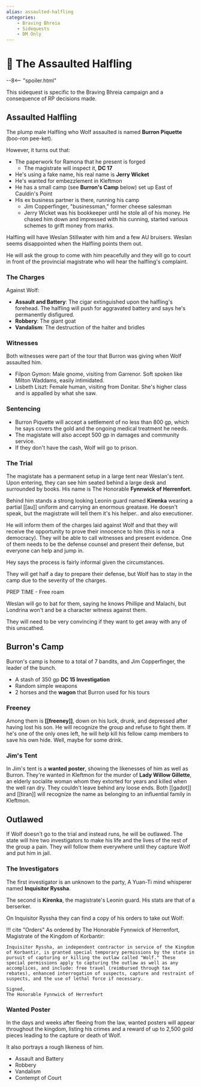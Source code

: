 ```yaml
---
alias: assaulted-halfling
categories:
    - Braving Bhreia
    - Sidequests
    - DM Only
---
```


# 🔐 The Assaulted Halfling

--8<-- "spoiler.html"

This sidequest is specific to the Braving Bhreia campaign and a consequence of RP decisions made.

## Assaulted Halfling

The plump male Halfling who Wolf assaulted is named **Burron Piquette** (boo-ron pee-ket).

However, it turns out that:

- The paperwork for Ramona that he present is forged
  - The magistrate will inspect it, **DC 17**
- He's using a fake name, his real name is **Jerry Wicket**
- He's wanted for embezzlement in Kleftmon
- He has a small camp (see **Burron's Camp** below) set up East of Cauldin's Point
- His ex business partner is there, running his camp
  - Jim Copperfinger, "businessman," former cheese salesman
  - Jerry Wicket was his bookkeeper until he stole all of his money. He chased him down and impressed with his cunning, started various schemes to grift money from marks.

Halfling will have Weslan Stillwater with him and a few AU bruisers. Weslan seems disappointed when the Halfling points them out.

He will ask the group to come with him peacefully and they will go to court in front of the provincial magistrate who will hear the halfling's complaint.

### The Charges

Against Wolf:

- **Assault and Battery**: The cigar extinguished upon the halfling's forehead. The halfling will push for aggravated battery and says he's permanently disfigured.
- **Robbery**: The giant goat
- **Vandalism**: The destruction of the halter and bridles

### Witnesses

Both witnesses were part of the tour that Burron was giving when Wolf assaulted him.

- Filpon Gymon: Male gnome, visiting from Garrenor. Soft spoken like Milton Waddams, easily intimidated.
- Lisbeth Liszt: Female human, visiting from Donitar. She's higher class and is appalled by what she saw.

### Sentencing

- Burron Piquette will accept a settlement of no less than 800 gp, which he says covers the gold and the ongoing medical treatment he needs.
- The magistate will also accept 500 gp in damages and community service.
- If they don't have the cash, Wolf will go to prison.

### The Trial

The magistate has a permanent setup in a large tent near Weslan's tent. Upon entering, they can see him seated behind a large desk and surrounded by books. His name is The Honorable **Fynnwick of Herrenfort**.

Behind him stands a strong looking Leonin guard named **Kirenka** wearing a partial [[au]] uniform and carrying an enormous greataxe. He doesn't speak, but the magistrate will tell them it's his helper.. and also executioner.

He will inform them of the charges laid against Wolf and that they will receive the opportunity to prove their innocence to him (this is not a democracy). They will be able to call witnesses and present evidence. One of them needs to be the defense counsel and present their defense, but everyone can help and jump in.

Hey says the process is fairly informal given the circumstances.

They will get half a day to prepare their defense, but Wolf has to stay in the camp due to the severity of the charges.

PREP TIME - Free roam

Weslan will go to bat for them, saying he knows Phillipe and Malachi, but Londrina won't and be a character witness against them.

They will need to be very convincing if they want to get away with any of this unscathed.

## Burron's Camp

Burron's camp is home to a total of 7 bandits, and Jim Copperfinger, the leader of the bunch.

- A stash of 350 gp **DC 15 Investigation**
- Random simple weapons
- 2 horses and the **wagon** that Burron used for his tours

### Freeney

Among them is **[[freeney]]**, down on his luck, drunk, and depressed after having lost his son. He will recognize the group and refuse to fight them. If he's one of the only ones left, he will help kill his fellow camp members to save his own hide. Well, maybe for some drink.

### Jim's Tent

In Jim's tent is a **wanted poster**, showing the likenesses of him as well as Burron. They're wanted in Kleftmon for the murder of **Lady Willow Gillette**, an elderly socialite woman whom they extorted for years and killed when the well ran dry. They couldn't leave behind any loose ends. Both [[gadot]] and [[tiran]] will recognize the name as belonging to an influential family in Kleftmon.

## Outlawed

If Wolf doesn't go to the trial and instead runs, he will be outlawed. The state will hire two investigators to make his life and the lives of the rest of the group a pain. They will follow them everywhere until they capture Wolf and put him in jail.

### The Investigators

The first investigator is an unknown to the party, A Yuan-Ti mind whisperer named **Inquisitor Ryssha**.

The second is **Kirenka**, the magistrate's Leonin guard. His stats are that of a berserker.

On Inquisitor Ryssha they can find a copy of his orders to take out Wolf:

!!! cite "Orders"
    As ordered by The Honorable Fynnwick of Herrenfort, Magistrate of the Kingdom of Korbantir:

    Inquisitor Ryssha, an independent contractor in service of the Kingdom of Korbantir, is granted special temporary permissions by the state in pursuit of capturing or killing the outlaw called "Wolf." These special permissions apply to capturing the outlaw as well as any accomplices, and include: free travel (reimbursed through tax rebates), enhanced interrogation of suspects, capture and restraint of suspects, and the use of lethal force if necessary.

    Signed,  
    The Honorable Fynnwick of Herrenfort

### Wanted Poster

In the days and weeks after fleeing from the law, wanted posters will appear throughout the kingdom, listing his crimes and a reward of up to 2,500 gold pieces leading to the capture or death of Wolf.

It also portrays a rough likeness of him.

- Assault and Battery
- Robbery
- Vandalism
- Contempt of Court
